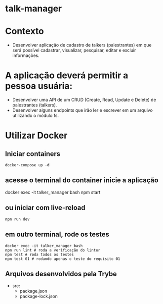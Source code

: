 # talk-manager

# Contexto
- Desenvolver aplicação de cadastro de talkers (palestrantes) em que será possível cadastrar, visualizar, pesquisar, editar e excluir informações.

# A aplicação deverá permitir a pessoa usuária:
- Desenvolver uma API de um CRUD (Create, Read, Update e Delete) de palestrantes (talkers).
- Desenvolver alguns endpoints que irão ler e escrever em um arquivo utilizando o módulo fs.

# Utilizar Docker
## Iniciar containers
```
docker-compose up -d
```
## acesse o terminal do container inicie a aplicação
docker exec -it talker_manager bash
npm start
## ou iniciar com live-reload
```
npm run dev
```

## em outro terminal, rode os testes
```
docker exec -it talker_manager bash
npm run lint # roda a verificação do linter
npm test # roda todos os testes
npm test 01 # rodando apenas o teste do requisito 01
```

## Arquivos desenvolvidos pela Trybe
* src:
  - package.json
  - package-lock.json
